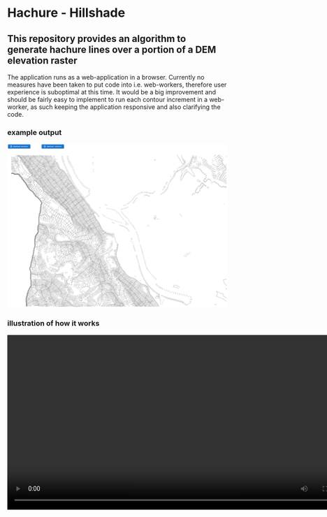 # Hachure - Hillshade

## This repository provides an algorithm to generate hachure lines over a portion of a DEM elevation raster

The application runs as a web-application in a browser. Currently no measures have been taken to put code into i.e. web-workers,
therefore user experience is suboptimal at this time. It would be a big improvement and should be fairly easy to implement to
run each contour increment in a web-worker, as such keeping the application responsive and also clarifying the code.

### example output

![alt text](public/pp_hachure.png)

### illustration of how it works

<video src="public/pp_hachure_fast.mp4" width="800" title="hachure generation"/>

### Simple description of the steps performed to build hachure lines:

- Load a specially prepared DEM raster.
- Build contour lines in defined intervals on top the DEM raster using the [d3-contour](https://d3js.org/d3-contour) library.
- Prepare each contour for further processing, i.e. calculating aspect, slope and hollshade at specific points along individual contour lines.
- Starting with the lowest contour and iterating upwards in height.
  - Start new hachure lines where there is enough space along the contour. The lowermost contour will be empty initially and is populated with an initial set of hachure lines. The hachure lines will have zero length initially and only hold information about the aspect aka the upward direction
    at the specifice position.
  - The upward vectors of each hachure are checked for intersection with the next contour line. With the vectors limited to a configurable length, this
    effectively checks for slope. When an intersection is found, it means that the slope is steep enough to draw a hachure.
  - When hachure lines get too close to each other, some lines will be marked as complete and dont get continued.

As the algorithm works its way upward from contour to contour hachure lines are either discarded, continued, or new hachure lines are started.
The calculation is resilient at contour ends, as hachure lines will discontinued, when no further intersecions are found.

### scaled-length

An important part of the hachure display are denser lines in specific areas, i.e. on the shadow side of hills.

To achieve this contours are split into segments of equal length initially. At each vertex resulting from the split operation, aspect and slope is calculated. Aspect and slope are then used to calculate a hillshade value as described in [how-hillshade-works](https://pro.arcgis.com/en/pro-app/latest/tool-reference/3d-analyst/how-hillshade-works.htm). Instead of hillshade, aspect only could also be used, but hillshade appeared to yield better results. The hillshade value is then mapped to a scaled-length value. For a dark hillshade value (lower value) a bigger scaled length is calculated and stored on the vertex. A bigger scaled length value means that the contour can accept more hachure lines around this vertex.

### DEM raster format

Due to the inability of browsers to load images in formats other than 32 bit RGB i decided to go with a 16 bit unsigned int format for the DEM rasters.
The lower 8 bits are written to the blue channel, the higher 8 bits are written to the green channel. The resulting images are hard to read, but after loading the
image its full 16 bits are restored.

![alt text](public/png_10_10_height_scaled_pynb_r8g8_duer.png)
